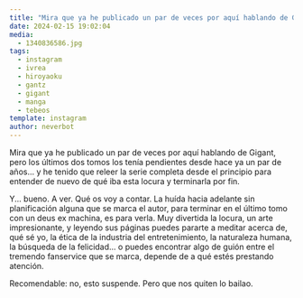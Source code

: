```yaml
---
title: "Mira que ya he publicado un par de veces por aquí hablando de Gigant, pero los últimos dos tomos los tenía pendientes desde hace ya un par de años"
date: 2024-02-15 19:02:04
media: 
  - 1340836586.jpg
tags: 
  - instagram
  - ivrea
  - hiroyaoku
  - gantz
  - gigant
  - manga
  - tebeos
template: instagram
author: neverbot
---
```


Mira que ya he publicado un par de veces por aquí hablando de Gigant, pero los últimos dos tomos los tenía pendientes desde hace ya un par de años... y he tenido que releer la serie completa desde el principio para entender de nuevo de qué iba esta locura y terminarla por fin.

Y... bueno. A ver. Qué os voy a contar. La huída hacia adelante sin planificación alguna que se marca el autor, para terminar en el último tomo con un deus ex machina, es para verla. Muy divertida la locura, un arte impresionante, y leyendo sus páginas puedes pararte a meditar acerca de, qué sé yo, la ética de la industria del entretenimiento, la naturaleza humana, la búsqueda de la felicidad... o puedes encontrar algo de guión entre el tremendo fanservice que se marca, depende de a qué estés prestando atención.

Recomendable: no, esto suspende. Pero que nos quiten lo bailao.


